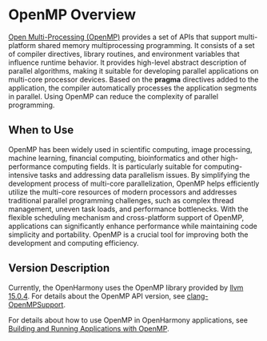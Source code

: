 # OpenMP Overview
<!--Kit: NDK Development-->
<!--Subsystem: arkcompiler-->
<!--Owner: @yangming4249-->
<!--Designer: @ychen3--->
<!--Tester: @zsw_zhushiwei-->
<!--Adviser: @fang-jinxu-->

[Open Multi-Processing (OpenMP)](https://www.openmp.org/) provides a set of APIs that support multi-platform shared memory multiprocessing programming. It consists of a set of compiler directives, library routines, and environment variables that influence runtime behavior. It provides high-level abstract description of parallel algorithms, making it suitable for developing parallel applications on multi-core processor devices. Based on the **pragma** directives added to the application, the compiler automatically processes the application segments in parallel. Using OpenMP can reduce the complexity of parallel programming.

## When to Use

OpenMP has been widely used in scientific computing, image processing, machine learning, financial computing, bioinformatics and other high-performance computing fields. It is particularly suitable for computing-intensive tasks and addressing data parallelism issues. By simplifying the development process of multi-core parallelization, OpenMP helps efficiently utilize the multi-core resources of modern processors and addresses traditional parallel programming challenges, such as complex thread management, uneven task loads, and performance bottlenecks. With the flexible scheduling mechanism and cross-platform support of OpenMP, applications can significantly enhance performance while maintaining code simplicity and portability. OpenMP is a crucial tool for improving both the development and computing efficiency.

## Version Description

Currently, the OpenHarmony uses the OpenMP library provided by [llvm 15.0.4](https://github.com/llvm/llvm-project/releases/tag/llvmorg-15.0.4). For details about the OpenMP API version, see [clang-OpenMPSupport](https://clang.llvm.org/docs/OpenMPSupport.html).

For details about how to use OpenMP in OpenHarmony applications, see [Building and Running Applications with OpenMP](openmp-guideline.md).
